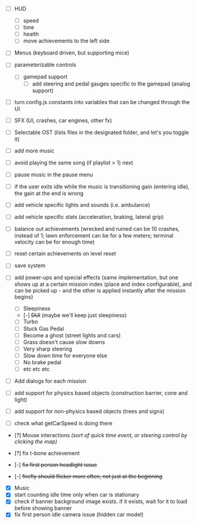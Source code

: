 - [ ] HUD
    - [ ] speed
    - [ ] time
    - [ ] health
    - [ ] move achievements to the left side
- [ ] Menus (keyboard driven, but supporting mice)
- [ ] parameterizable controls
    - [ ] gamepad support
        - [ ] add steering and pedal gauges specific to the gamepad (analog support)
- [ ] turn config.js constants into variables that can be changed through the UI

- [ ] SFX (UI, crashes, car engines, other fx)
- [ ] Selectable OST (lists files in the designated folder, and let's you toggle it)
- [ ] add more music
- [ ] avoid playing the same song (if playlist > 1) next
- [ ] pause music in the pause menu
- [ ] if the user exits idle while the music is transitioning gain (entering idle), the gain at the end is wrong

- [ ] add vehicle specific lights and sounds (i.e. ambulance)
- [ ] add vehicle specific stats (acceleration, braking, lateral grip)
- [ ] balance out achievements (wrecked and ruined can be 10 crashes, instead of 1; lawn enforcement can be for a few meters; terminal velocity can be for enough time)
- [ ] reset certain achievements on level reset
- [ ] save system

- [ ] add power-ups and special effects (same implementation, but one shows up at a certain mission index (place and index configurable), and can be picked up - and the other is applied instantly after the mission begins)
    - [ ] Sleepiness
    - [-] ~~DUI~~ (maybe we'll keep just sleepiness)
    - [ ] Turbo
    - [ ] Stuck Gas Pedal
    - [ ] Become a ghost (street lights and cars)
    - [ ] Grass doesn't cause slow downs
    - [ ] Very sharp steering
    - [ ] Slow down time for everyone else
    - [ ] No brake pedal
    - [ ] etc etc etc
- [ ] Add dialogs for each mission

- [ ] add support for physics based objects (construction barrier, cone and light)
- [ ] add support for non-physics based objects (trees and signs)

- [ ] check what getCarSpeed is doing there

- [?] Mouse interactions _(sort of quick time event, or steering control by clicking the map)_
- [?] fix t-bone achievement

- [-] ~~fix first person headlight issue~~
- [-] ~~firefly should flicker more often, not just at the beginning~~

- [x] Music
- [x] start counting idle time only when car is stationary
- [x] check if banner background image exists. if it exists, wait for it to load before showing banner
- [x] fix first person idle camera issue (hidden car model)